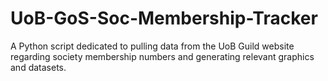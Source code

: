 # UoB-GoS-Soc-Membership-Tracker
A Python script dedicated to pulling data from the UoB Guild website regarding society membership numbers and generating relevant graphics and datasets. 
